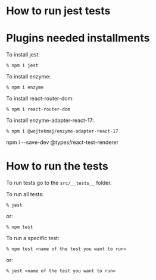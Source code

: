 # How to run jest tests

# Plugins needed installments

To install jest:

```shell
% npm i jest
```

To install enzyme:

```shell
% npm i enzyme
```

To install react-router-dom:

```shell
% npm i react-router-dom
```

To install enzyme-adapter-react-17:

```shell
% npm i @wojtekmaj/enzyme-adapter-react-17
```

npm i --save-dev @types/react-test-renderer

# How to run the tests

To run tests go to the `src/__tests__` folder.

To run all tests:

```shell
% jest
```

or:

```shell
% npm test
```

To run a specific test:

```shell
% npm test <name of the test you want to run>
```

or:

```shell
% jest <name of the test you want to run>
```
